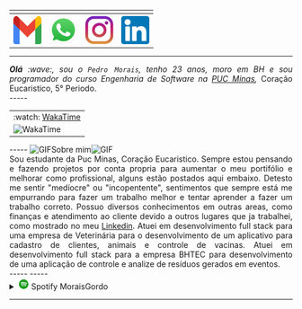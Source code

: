 <div align="center">
<table>
<tr>
 <td align="center" colspan="11"></td>
</tr> 
<tr>
<th><a href="mailto:themorais360@gmail.com" target="_blank"><img src="https://github.com/MoraisGordo/MoraisGordo/blob/main/image/gmail3.png" width="50px" height="50px"/></a>
</th>
<th><a href="https://wa.me/5531996067175" target="_blank"><img src="https://github.com/MoraisGordo/MoraisGordo/blob/main/image/wpp2.png" width="50px" height="50px"/></a>
</th>
<th><a href="https://www.instagram.com/moraispedrom/" target="_blank"><img src="https://github.com/MoraisGordo/MoraisGordo/blob/main/image/insta2.png" width="50px" height="50px"/></a>
</th>
<th><a href="https://www.linkedin.com/in/pedro-henrique-morais-marques/" target="_blank"><img src="https://github.com/MoraisGordo/MoraisGordo/blob/main/image/linkedin2.png" width="50px" height="50px"/></a>
</th>
</td>
</tr>
</table>
</div>


-----
</div>
<div align="justify">
<i><b>Olá</b> :wave:, sou o <code>Pedro Morais</code>, tenho 23 anos, moro em BH e sou programador do curso Engenharia de Software na  <a href="https://www.pucminas.br/" target="_blank">PUC Minas</a>,</i> Coração Eucaristico, 5° Periodo.
</div>
-----
<div align="center">
<table>
<tr>
 <td align="center">:watch: <a href="https://wakatime.com/@PedroMorais">WakaTime</a></td>
</tr>
 <td>
  <img alt="WakaTime" src="https://github-readme-stats.vercel.app/api/wakatime?username=PedroMorais&theme=dark&layout=compact"/>
 </td>
</table>
</div>
-----
<img height="20" alt="GIF" src="https://joaopauloaramuni.github.io/image/soulgem.gif?raw=true"/>Sobre mim<img height="20" alt="GIF" src="https://joaopauloaramuni.github.io/image/soulgem.gif?raw=true"/>
<div align="justify">
 Sou estudante da Puc Minas, Coração Eucaristico. Sempre estou pensando e fazendo projetos por conta propria para aumentar o meu portifólio e melhorar como profissional, alguns estão postados aqui embaixo. Detesto me sentir "medíocre" ou "incopentente", sentimentos que sempre está me empurrando para fazer um trabalho melhor e tentar aprender a fazer um trabalho correto. Possuo diversos conhecimentos em outras areas, como finanças e atendimento ao cliente devido a outros lugares que ja trabalhei, como mostrado no meu <a href="https://www.linkedin.com/in/pedro-henrique-morais-marques/" target="_blank">Linkedin</a>. Atuei em desenvolvimento full stack para uma empresa de Veterinária para o desenvolvimento de um aplicativo para cadastro de clientes, animais e controle de vacinas. Atuei em desenvolvimento full stack para a empresa BHTEC para desenvolvimento de uma aplicação de controle e analize de resíduos gerados em eventos.
</div>
-----
<!--
<div align="center">
<table>
<tr>
 <td align="center" colspan="2">:octocat: GitHub Metrics</td>
</tr>
<tr>
<td>
<img width="400px" src="https://joaopauloaramuni.github.io/metrics.classic.svg" alt="Metrics">
</td>
<td>
<img width="400px" src="https://joaopauloaramuni.github.io/metrics.plugin.isocalendar.fullyear.svg" alt="Metrics">
</td>
</tr>
<tr>
<td>
<img width="400px" src="https://joaopauloaramuni.github.io/metrics.plugin.stars.svg" alt="Metrics">
</td>
<td>
<img width="400px" src="https://joaopauloaramuni.github.io/metrics.plugin.activity.svg" alt="Metrics">
</td>
</tr>
<tr>
<td>
<img width="400px" src="https://joaopauloaramuni.github.io/metrics.plugin.people.followers.svg" alt="Metrics">
</td>
<td>
<img width="400px" src="https://joaopauloaramuni.github.io/metrics.plugin.stargazers.svg" alt="Metrics">
</td>
</tr>
<tr>
<td>
<img width="400px" src="https://joaopauloaramuni.github.io/metrics.plugin.topics.icons.svg" alt="Metrics">
</td>
<td>
<img width="400px" src="https://joaopauloaramuni.github.io/metrics.terminal.svg" alt="Metrics">
</td>
</tr>
<tr>
 <td align="center" colspan="2"></td>
</tr> 
</table>
</div>

<div align="center">
<table>
<tr>
 <td align="center">:octocat: GitHub 5-Year Retrospective</td>
</tr>
<tr>
 <td align="center">
  <img src="https://joaopauloaramuni.github.io/image/postspark_export_12-16-2024_17-14-32.png" alt="GitHub 5-Year Retrospective">
 </td>
</tr>
</table>
</div>

</details>
</div>
-->
-----

<div>
<details>
<summary><img height="20" alt="GIF" src="https://github.com/MoraisGordo/MoraisGordo/blob/main/image/spotify.gif"/> Spotify MoraisGordo</summary>
<img src="https://data-card-for-spotify.herokuapp.com/api/card?user_id=22lih5eniohc7dawfxohlo7wy" alt="Data Card for Spotify">
</details>
</div>

<!--
<div align="center">
<table>
<tr>
 <td align="center" colspan="3"></td>
</tr> 
<tr>
<td>
<img alt="Spotify" width="200px" height="270px" src="https://spotify-github-profile.kittinanx.com/api/view?uid=22lih5eniohc7dawfxohlo7wy&cover_image=true&theme=default&show_offline=false&background_color=121212&interchange=false"/>
</td>
<td>
<img alt="Spotify list" width="200px" height="270px" src="https://spotify-recently-played-readme.vercel.app/api?user=22lih5eniohc7dawfxohlo7wy&count=10"/>
</td>
<td>
<a href="https://www.last.fm/pt/user/joaoaramuni" target="_blank"><img align="right" width="400px" height="270px" alt="lastfm" src="https://lastfm-recently-played.vercel.app/api?user=joaoaramuni&width=400"/></a>
</td>
</tr>
<tr>
 <td align="center" colspan="3"></td>
</tr> 
</table>
</div>
-->


-----

